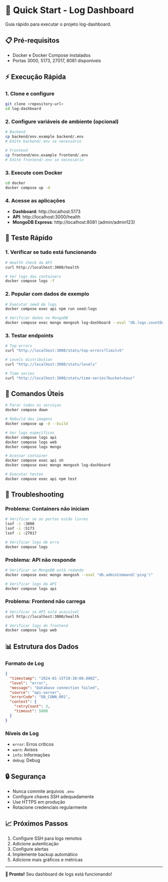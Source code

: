 # 🚀 Quick Start - Log Dashboard

Guia rápido para executar o projeto log-dashboard.

## 📋 Pré-requisitos

- Docker e Docker Compose instalados
- Portas 3000, 5173, 27017, 8081 disponíveis

## ⚡ Execução Rápida

### 1. Clone e configure
```bash
git clone <repository-url>
cd log-dashboard
```

### 2. Configure variáveis de ambiente (opcional)
```bash
# Backend
cp backend/env.example backend/.env
# Edite backend/.env se necessário

# Frontend  
cp frontend/env.example frontend/.env
# Edite frontend/.env se necessário
```

### 3. Execute com Docker
```bash
cd docker
docker compose up -d
```

### 4. Acesse as aplicações
- **Dashboard**: http://localhost:5173
- **API**: http://localhost:3000/health
- **MongoDB Express**: http://localhost:8081 (admin/admin123)

## 🧪 Teste Rápido

### 1. Verificar se tudo está funcionando
```bash
# Health check da API
curl http://localhost:3000/health

# Ver logs dos containers
docker compose logs -f
```

### 2. Popular com dados de exemplo
```bash
# Executar seed de logs
docker compose exec api npm run seed:logs

# Verificar dados no MongoDB
docker compose exec mongo mongosh log-dashboard --eval "db.logs.countDocuments()"
```

### 3. Testar endpoints
```bash
# Top errors
curl "http://localhost:3000/stats/top-errors?limit=5"

# Levels distribution
curl "http://localhost:3000/stats/levels"

# Time series
curl "http://localhost:3000/stats/time-series?bucket=hour"
```

## 🔧 Comandos Úteis

```bash
# Parar todos os serviços
docker compose down

# Rebuild das imagens
docker compose up -d --build

# Ver logs específicos
docker compose logs api
docker compose logs web
docker compose logs mongo

# Acessar container
docker compose exec api sh
docker compose exec mongo mongosh log-dashboard

# Executar testes
docker compose exec api npm test
```

## 🐛 Troubleshooting

### Problema: Containers não iniciam
```bash
# Verificar se as portas estão livres
lsof -i :3000
lsof -i :5173
lsof -i :27017

# Verificar logs de erro
docker compose logs
```

### Problema: API não responde
```bash
# Verificar se MongoDB está rodando
docker compose exec mongo mongosh --eval "db.adminCommand('ping')"

# Verificar logs da API
docker compose logs api
```

### Problema: Frontend não carrega
```bash
# Verificar se API está acessível
curl http://localhost:3000/health

# Verificar logs do frontend
docker compose logs web
```

## 📊 Estrutura dos Dados

### Formato de Log
```json
{
  "timestamp": "2024-01-15T10:30:00.000Z",
  "level": "error",
  "message": "Database connection failed",
  "source": "api-server",
  "errorCode": "DB_CONN_001",
  "context": {
    "retryCount": 3,
    "timeout": 5000
  }
}
```

### Níveis de Log
- `error`: Erros críticos
- `warn`: Avisos
- `info`: Informações
- `debug`: Debug

## 🔒 Segurança

- Nunca commite arquivos `.env`
- Configure chaves SSH adequadamente
- Use HTTPS em produção
- Rotacione credenciais regularmente

## 📈 Próximos Passos

1. Configure SSH para logs remotos
2. Adicione autenticação
3. Configure alertas
4. Implemente backup automático
5. Adicione mais gráficos e métricas

---

**🎉 Pronto!** Seu dashboard de logs está funcionando!
